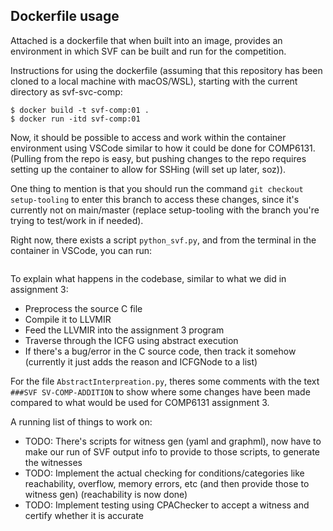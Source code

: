 
## Dockerfile usage
Attached is a dockerfile that when built into an image, provides an environment in which SVF can be built and run for the competition.

Instructions for using the dockerfile (assuming that this repository has been cloned to a local machine with macOS/WSL), starting with the current directory as svf-svc-comp:
```
$ docker build -t svf-comp:01 .
$ docker run -itd svf-comp:01
```

Now, it should be possible to access and work within the container environment using VSCode similar to how it could be done for COMP6131. (Pulling from the repo is easy, but pushing changes to the repo requires setting up the container to allow for SSHing (will set up later, soz)).

One thing to mention is that you should run the command `git checkout setup-tooling` to enter this branch to access these changes, since it's currently not on main/master (replace setup-tooling with the branch you're trying to test/work in if needed).

Right now, there exists a script `python_svf.py`, and from the terminal in the container in VSCode, you can run:
``` $ python3 python_svf.py c_source_file_path
```

To explain what happens in the codebase, similar to what we did in assignment 3:
* Preprocess the source C file
* Compile it to LLVMIR
* Feed the LLVMIR into the assignment 3 program
* Traverse through the ICFG using abstract execution
* If there's a bug/error in the C source code, then track it somehow (currently it just adds the reason and ICFGNode to a list)

For the file `AbstractInterpreation.py`, theres some comments with the text `###SVF SV-COMP-ADDITION` to show where some changes have been made compared to what would be used for COMP6131 assignment 3.


A running list of things to work on:
* TODO: There's scripts for witness gen (yaml and graphml), now have to make our run of SVF output info to provide to those scripts, to generate the witnesses
* TODO: Implement the actual checking for conditions/categories like reachability, overflow, memory errors, etc (and then provide those to witness gen)
          (reachability is now done)   
* TODO: Implement testing using CPAChecker to accept a witness and certify whether it is accurate
